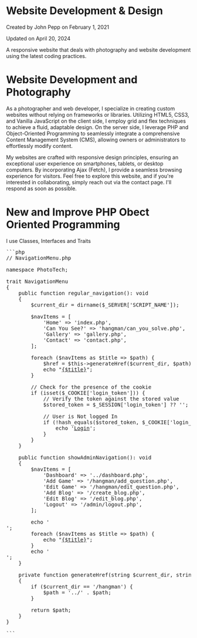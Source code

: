 # Website Development & Design
Created by John Pepp on February 1, 2021

Updated on April 20, 2024

A responsive website that deals with photography and website development using the latest coding practices.

# Website Development and Photography
As a photographer and web developer, I specialize in creating custom websites without relying on frameworks or libraries. Utilizing HTML5, CSS3, and Vanilla JavaScript on the client side, I employ grid and flex techniques to achieve a fluid, adaptable design. On the server side, I leverage PHP and Object-Oriented Programming to seamlessly integrate a comprehensive Content Management System (CMS), allowing owners or administrators to effortlessly modify content.

My websites are crafted with responsive design principles, ensuring an exceptional user experience on smartphones, tablets, or desktop computers. By incorporating Ajax (Fetch), I provide a seamless browsing experience for visitors. Feel free to explore this website, and if you're interested in collaborating, simply reach out via the contact page. I'll respond as soon as possible.

# New and Improve PHP Obect Oriented Programming
I use Classes, Interfaces and Traits
<pre>
```php
// NavigationMenu.php

namespace PhotoTech;

trait NavigationMenu
{
    public function regular_navigation(): void
    {
        $current_dir = dirname($_SERVER['SCRIPT_NAME']);

        $navItems = [
            'Home' => 'index.php',
            'Can You See?' => 'hangman/can_you_solve.php',
            'Gallery' => 'gallery.php',
            'Contact' => 'contact.php',
        ];

        foreach ($navItems as $title => $path) {
            $href = $this->generateHref($current_dir, $path);
            echo "<a href=\"{$href}\">{$title}</a>";
        }

        // Check for the presence of the cookie
        if (isset($_COOKIE['login_token'])) {
            // Verify the token against the stored value
            $stored_token = $_SESSION['login_token'] ?? '';

            // User is Not logged In
            if (!hash_equals($stored_token, $_COOKIE['login_token'])) {
                echo '<a href="/admin/login.php">Login</a>';
            }
        }
    }

    public function showAdminNavigation(): void
    {
        $navItems = [
            'Dashboard' => '../dashboard.php',
            'Add Game' => '/hangman/add_question.php',
            'Edit Game' => '/hangman/edit_question.php',
            'Add Blog' => '/create_blog.php',
            'Edit Blog' => '/edit_blog.php',
            'Logout' => '/admin/logout.php',
        ];

        echo '<div class="admin-navigation">';
        foreach ($navItems as $title => $path) {
            echo "<a href=\"{$path}\">{$title}</a>";
        }
        echo '</div>';
    }

    private function generateHref(string $current_dir, string $path): string
    {
        if ($current_dir == '/hangman') {
            $path = '../' . $path;
        }

        return $path;
    }
}

```
</pre>
